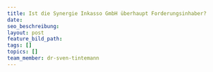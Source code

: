 ```yaml
---
title: Ist die Synergie Inkasso GmbH überhaupt Forderungsinhaber?
date:
seo_beschreibung:
layout: post
feature_bild_path:
tags: []
topics: []
team_member: dr-sven-tintemann
---
```

